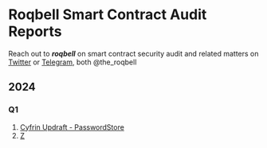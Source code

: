 # Roqbell Smart Contract Audit Reports

Reach out to ***roqbell*** on smart contract security audit and related matters on [Twitter](https://twitter.com/the_roqbell) or [Telegram](https://t.me/the_roqbell), both @the_roqbell

## 2024

### Q1

1. [Cyfrin Updraft - PasswordStore](pdf/report.pdf)
2. [Z](hghg.pdf)
